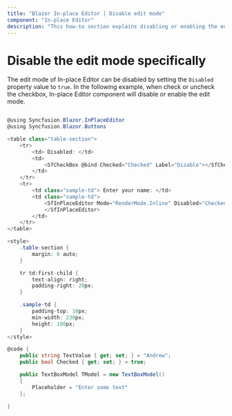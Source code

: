 ```yaml
---
title: "Blazor In-place Editor | Disable edit mode"
component: "In-place Editor"
description: "This how-to section explains disabling or enabling the edit mode of the Blazor In-place Editor component dynamically."
---
```


# Disable the edit mode specifically

The edit mode of In-place Editor can be disabled by setting the `Disabled` property value to `true`. In the following example, when check or uncheck the checkbox, In-place Editor component will disable or enable the edit mode.

```csharp

@using Syncfusion.Blazor.InPlaceEditor
@using Syncfusion.Blazor.Buttons

<table class="table-section">
    <tr>
        <td> Disabled: </td>
        <td>
            <SfCheckBox @bind-Checked="Checked" Label="Disable"></SfCheckBox>
        </td>
    </tr>
    <tr>
        <td class="sample-td"> Enter your name: </td>
        <td class="sample-td">
            <SfInPlaceEditor Mode="RenderMode.Inline" Disabled="Checked" Type="InputType.Text" Value="TextValue" SubmitOnEnter="true" Model="TModel">
            </SfInPlaceEditor>
        </td>
    </tr>
</table>

<style>
    .table-section {
        margin: 0 auto;
    }

    tr td:first-child {
        text-align: right;
        padding-right: 20px;
    }

    .sample-td {
        padding-top: 10px;
        min-width: 230px;
        height: 100px;
    }
</style>

@code {
    public string TextValue { get; set; } = "Andrew";
    public bool Checked { get; set; } = true;

    public TextBoxModel TModel = new TextBoxModel()
    {
        Placeholder = "Enter some text"
    };

}
```
